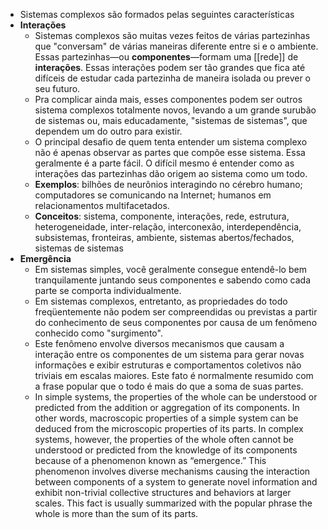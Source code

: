 - Sistemas complexos são formados pelas seguintes características
- **Interações**
	- Sistemas complexos são muitas vezes feitos de várias partezinhas que "conversam" de várias maneiras diferente entre si e o ambiente. Essas partezinhas—ou **componentes**—formam uma [[rede]] de **interações**. Essas interações podem ser tão grandes que fica até difíceis de estudar cada partezinha de maneira isolada ou prever o seu futuro.
	- Pra complicar ainda mais, esses componentes podem ser outros sistema complexos totalmente novos, levando a um grande surubão de sistemas ou, mais educadamente, "sistemas de sistemas", que dependem um do outro para existir.
	- O principal desafio de quem tenta entender um sistema complexo não é apenas observar as partes que compõe esse sistema. Essa geralmente é a parte fácil. O difícil mesmo é entender como as interações das partezinhas dão origem ao sistema como um todo.
	- **Exemplos**: bilhões de neurônios interagindo no cérebro humano; computadores se comunicando na Internet; humanos em relacionamentos multifacetados.
	- **Conceitos**: sistema, componente, interações, rede, estrutura, heterogeneidade, inter-relação, interconexão, interdependência, subsistemas, fronteiras, ambiente, sistemas abertos/fechados, sistemas de sistemas
- **Emergência**
	- Em sistemas simples, você geralmente consegue entendê-lo bem tranquilamente juntando seus componentes e sabendo como cada parte se comporta individualmente.
	- Em sistemas complexos, entretanto, as propriedades do todo freqüentemente não podem ser compreendidas ou previstas a partir do conhecimento de seus componentes por causa de um fenômeno conhecido como "surgimento".
	- Este fenômeno envolve diversos mecanismos que causam a interação entre os componentes de um sistema para gerar novas informações e exibir estruturas e comportamentos coletivos não triviais em escalas maiores. Este fato é normalmente resumido com a frase popular que o todo é mais do que a soma de suas partes.
	- In simple systems, the properties of the whole can be understood or predicted from the addition or aggregation of its components. In other words, macroscopic properties of a simple system can be deduced from the microscopic properties of its parts. In complex systems, however, the properties of the whole often cannot be understood or predicted from the knowledge of its components because of a phenomenon known as “emergence.” This phenomenon involves diverse mechanisms causing the interaction between components of a system to generate novel information and exhibit non-trivial collective structures and behaviors at larger scales. This fact is usually summarized with the popular phrase the whole is more than the sum of its parts.